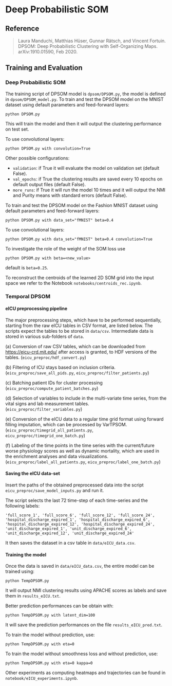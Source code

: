 # Deep Probabilistic SOM

## Reference
> Laura Manduchi, Matthias Hüser, Gunnar Rätsch, and Vincent Fortuin. DPSOM: Deep Probabilistic Clustering with Self-Organizing Maps. arXiv:1910.01590, Feb 2020.

## Training and Evaluation

### Deep Probabilistic SOM

The training script of DPSOM model is `dpsom/DPSOM.py`, the model is defined in `dpsom/DPSOM_model.py`.
To train and test the DPSOM model on the MNIST dataset using default parameters and feed-forward layers:

````python DPSOM.py````

This will train the model and then it will output the clustering performance on test set.

To use convolutional layers:

```python DPSOM.py with convolution=True```

Other possible configurations:
- `validation`: if True it will evaluate the model on validation set (default False).
- `val_epochs`: if True the clustering results are saved every 10 epochs on default output files (default False).
- `more_runs`: if True it will run the model 10 times and it will output the NMI and Purity means with standard errors (default False).

To train and test the DPSOM model on the Fashion MNIST dataset using default parameters and feed-forward layers:

``` python DPSOM.py with data_set="fMNIST" beta=0.4 ```

To use convolutional layers:

``` python DPSOM.py with data_set="fMNIST" beta=0.4 convolution=True ```

To investigate the role of the weight of the SOM loss use

````python DPSOM.py with beta=<new_value>````

default is `beta=0.25`.

To reconstruct the centroids of the learned 2D SOM grid into the input space we refer to the Notebook `notebooks/centroids_rec.ipynb`.

### Temporal DPSOM

#### eICU preprocessing pipeline

The major preprocessing steps, which have to be performed sequentially, starting
from the raw eICU tables in CSV format, are listed below. The scripts expect
the tables to be stored in `data/csv`. Intermediate data is stored in various
sub-folders of `data`.

(a) Conversion of raw CSV tables, which can be downloaded from
    https://eicu-crd.mit.edu/ after access is granted, to HDF versions of the
    tables. (`eicu_preproc/hdf_convert.py`)

(b) Filtering of ICU stays based on inclusion criteria.
    (`eicu_preproc/save_all_pids.py`, `eicu_preproc/filter_patients.py`)

(c) Batching patient IDs for cluster processing
    (`eicu_preproc/compute_patient_batches.py`)

(d) Selection of variables to include in the multi-variate time series, from
    the vital signs and lab measurement tables.
    (`eicu_preproc/filter_variables.py`)

(e) Conversion of the eICU data to a regular time grid format using
    forward filling imputation, which can be processed by VarTPSOM.
    (`eicu_preproc/timegrid_all_patients.py`, `eicu_preproc/timegrid_one_batch.py`)

(f) Labeling of the time points in the time series with the current/future
    worse physiology scores as well as dynamic mortality, which
    are used in the enrichment analyses and data visualizations.
    (`eicu_preproc/label_all_patients.py`, `eicu_preproc/label_one_batch.py`)
 
#### Saving the eICU data-set

Insert the paths of the obtained preprocessed data into the script `eicu_preproc/save_model_inputs.py` and run it.

The script selects the last 72 time-step of each time-series and the following labels:

`'full_score_1', 'full_score_6', 'full_score_12', 'full_score_24',
                          	         'hospital_discharge_expired_1', 'hospital_discharge_expired_6',
                                         'hospital_discharge_expired_12', 'hospital_discharge_expired_24',
                                         'unit_discharge_expired_1', 'unit_discharge_expired_6',
                                         'unit_discharge_expired_12', 'unit_discharge_expired_24'`
                                         
It then saves the dataset in a csv table in `data/eICU_data.csv`.

#### Training the model

Once the data is saved in `data/eICU_data.csv`, the entire model can be trained using:

`python TempDPSOM.py`

It will output NMI clustering results using APACHE scores as labels and save them in `results_eICU.txt`.

Better prediction performances can be obtain with:

`python TempDPSOM.py with latent_dim=100`

It will save the prediction performances on the file `results_eICU_pred.txt`.

To train the model without prediction, use:

`python TempDPSOM.py with eta=0`

To train the model without smoothness loss and without prediction, use:

`python TempDPSOM.py with eta=0 kappa=0`

Other experiments as computing heatmaps and trajectories can be found in `notebook/eICU_experiments.ipynb`.

